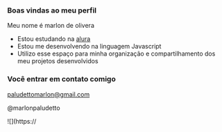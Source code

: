 ### Boas vindas ao meu perfil

Meu nome é marlon de olivera

- Estou estudando na [alura](https://www.com.br)
- Estou me desenvolvendo na linguagem Javascript
- Utilizo esse espaço para minha organização e compartilhamento dos meu projetos desenvolvidos 

###  Você entrar em contato comigo 

paludettomarlon@gmail.com

@marlonpaludetto

![](https://

